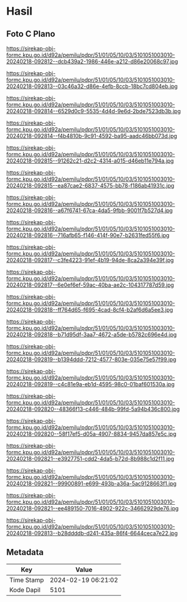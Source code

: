 # Hasil

## Foto C Plano

https://sirekap-obj-formc.kpu.go.id/d92a/pemilu/pdpr/51/01/05/10/03/5101051003010-20240218-092812--dcb439a2-1986-446e-a212-d86e20068c97.jpg

https://sirekap-obj-formc.kpu.go.id/d92a/pemilu/pdpr/51/01/05/10/03/5101051003010-20240218-092813--03c46a32-d86e-4efb-8ccb-18bc7cd804eb.jpg

https://sirekap-obj-formc.kpu.go.id/d92a/pemilu/pdpr/51/01/05/10/03/5101051003010-20240218-092814--6529d0c9-5535-4d4d-9e6d-2bde7523db3b.jpg

https://sirekap-obj-formc.kpu.go.id/d92a/pemilu/pdpr/51/01/05/10/03/5101051003010-20240218-092814--f4b4810b-9c91-4592-ba95-aadc46bb073d.jpg

https://sirekap-obj-formc.kpu.go.id/d92a/pemilu/pdpr/51/01/05/10/03/5101051003010-20240218-092815--91262c21-d2c2-4314-a015-d46eb11e794a.jpg

https://sirekap-obj-formc.kpu.go.id/d92a/pemilu/pdpr/51/01/05/10/03/5101051003010-20240218-092815--ea87cae2-6837-4575-bb78-f186ab41931c.jpg

https://sirekap-obj-formc.kpu.go.id/d92a/pemilu/pdpr/51/01/05/10/03/5101051003010-20240218-092816--a67f6741-67ca-4da5-9fbb-9001f7b527d4.jpg

https://sirekap-obj-formc.kpu.go.id/d92a/pemilu/pdpr/51/01/05/10/03/5101051003010-20240218-092816--716afb65-f146-414f-90e7-b2631fed55f6.jpg

https://sirekap-obj-formc.kpu.go.id/d92a/pemilu/pdpr/51/01/05/10/03/5101051003010-20240218-092817--c3fe4223-91ef-4b19-94de-8ca2a394e39f.jpg

https://sirekap-obj-formc.kpu.go.id/d92a/pemilu/pdpr/51/01/05/10/03/5101051003010-20240218-092817--6e0ef6ef-59ac-40ba-ae2c-104317787d59.jpg

https://sirekap-obj-formc.kpu.go.id/d92a/pemilu/pdpr/51/01/05/10/03/5101051003010-20240218-092818--ff764d65-f695-4cad-8cf4-b2af6d6a5ee3.jpg

https://sirekap-obj-formc.kpu.go.id/d92a/pemilu/pdpr/51/01/05/10/03/5101051003010-20240218-092818--b71d95df-3aa7-4672-a5de-b5782c696e4d.jpg

https://sirekap-obj-formc.kpu.go.id/d92a/pemilu/pdpr/51/01/05/10/03/5101051003010-20240218-092819--b1394ddd-7212-4577-803e-035e75e57f99.jpg

https://sirekap-obj-formc.kpu.go.id/d92a/pemilu/pdpr/51/01/05/10/03/5101051003010-20240218-092819--c4c81e9a-eb1d-4595-98c0-01baf601530a.jpg

https://sirekap-obj-formc.kpu.go.id/d92a/pemilu/pdpr/51/01/05/10/03/5101051003010-20240218-092820--48366f13-c446-484b-99fd-5a94b436c800.jpg

https://sirekap-obj-formc.kpu.go.id/d92a/pemilu/pdpr/51/01/05/10/03/5101051003010-20240218-092820--58f17ef5-d05a-4907-8834-9457da857e5c.jpg

https://sirekap-obj-formc.kpu.go.id/d92a/pemilu/pdpr/51/01/05/10/03/5101051003010-20240218-092821--e3927751-cdd2-4da5-b72d-8b988c1d2f11.jpg

https://sirekap-obj-formc.kpu.go.id/d92a/pemilu/pdpr/51/01/05/10/03/5101051003010-20240218-092821--99900891-e699-493b-a36a-5ac9128663f1.jpg

https://sirekap-obj-formc.kpu.go.id/d92a/pemilu/pdpr/51/01/05/10/03/5101051003010-20240218-092821--ee489150-7016-4902-922c-34662929de76.jpg

https://sirekap-obj-formc.kpu.go.id/d92a/pemilu/pdpr/51/01/05/10/03/5101051003010-20240218-092813--b28ddddb-d241-435a-86f4-6644ceca7e22.jpg


## Metadata

| Key        | Value               |
| ---------- | ------------------- |
| Time Stamp | 2024-02-19 06:21:02 |
| Kode Dapil | 5101                |



